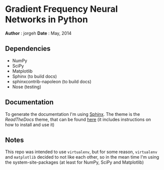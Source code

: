 Gradient Frequency Neural Networks in Python
============================================

**Author** : jorgeh
**Date** : May, 2014


Dependencies
------------

 <!-- - PyDSTool -->
 - NumPy
 - SciPy
 - Matplotlib
 - Sphinx (to build docs)
 - sphinxcontrib-napoleon (to build docs)
 - Nose (testing)


Documentation
-------------

To generate the documentation I'm using [Sphinx](http://sphinx-doc.org/). The theme is the *ReadTheDocs* theme, that can be found [here](https://github.com/snide/sphinx_rtd_theme) (it includes instructions on how to install and use it)


Notes
-----
This repo was intended to use `virtualenv`, but for some reason, `virtualenv` and `matplotlib` decided to not like each other, so in the mean time I'm using the system-site-packages (at least for NumPy, SciPy and Matplotlib)


